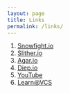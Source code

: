 ```yaml
---
layout: page
title: Links
permalink: /links/
---
```


1. [Snowfight.io][sf]
2. [Slither.io][sl] 
3. [Agar.io][ag]
4. [Diep.io][dp]
5. [YouTube][yt]
6. [Learn@VCS][VCS]



[sf]: https://snowfight.io/ 
[sl]: http://slither.io/
[ag]: http://agar.io/
[dp]: https://www.miniclip.com/games/diepio/en/
[yt]: https://www.youtube.com/
[VCS]: https://learn.vcs.net/
